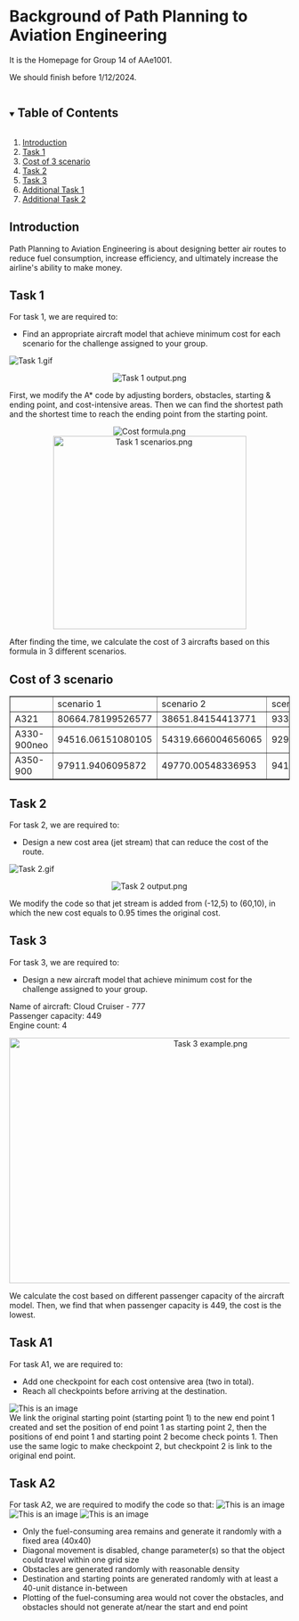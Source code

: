 # Background of Path Planning to Aviation Engineering

It is the Homepage for Group 14 of AAe1001.

We should finish before 1/12/2024.


<!-- TABLE OF CONTENTS -->
<details open="open">
  <summary><h2 style="display: inline-block">Table of Contents</h2></summary>
    <ol>
      <li><a href="#Introduction">Introduction<a/></li>
      <li><a href="#Task 1">Task 1<a/></li>
      <li><a href="#Cost of 3 scenario">Cost of 3 scenario</a></li>
      <li><a href="#Task 2">Task 2<a/></li>
      <li><a href="#Task 3">Task 3<a/></li>
      <li><a href="#Additional Task 1">Additional Task 1<a/></li>
      <li><a href="#Additional Task 2">Additional Task 2<a/></li>
      <!--<li><a href="#Additional Task 3">Additional Task 3<a/></li>-->
    </ol>
</details>

<a id="Introduction"></a>
## Introduction
Path Planning to Aviation Engineering is about designing better air routes to reduce fuel consumption, increase efficiency, and ultimately increase the airline's ability to make money. 

<a id="Task 1"></a>
## Task 1
For task 1, we are required to: <br>
<ul>
<li> Find an appropriate aircraft model that achieve minimum cost for each scenario for the challenge assigned to your group. <br> </li>
</ul>

![Task 1.gif](https://github.com/Leaf-Joy/AAE1001-Group14/blob/main/Photos/Task%201.gif?raw=true) <br>
<p align="center">
  <img src="https://github.com/Leaf-Joy/AAE1001-Group14/blob/main/Photos/Task%201%20output.png?raw=true" alt="Task 1 output.png"> <br>
</p>
First, we modify the A* code by adjusting borders, obstacles, starting & ending point, and cost-intensive areas. Then we can find the shortest path and the shortest time to reach the ending point from the starting point. <br>
<p align="center">
  <img src="https://github.com/Leaf-Joy/AAE1001-Group14/blob/main/Photos/Cost%20formula.png?raw=true)" alt="Cost formula.png"> <br>
  <img src="https://github.com/Leaf-Joy/AAE1001-Group14/blob/main/Photos/Task%201%20scenarios.png?raw=true" alt="Task 1 scenarios.png" wdith="1137" height="347"> <br>
</p>
<!--![Cost formula.png](https://github.com/Leaf-Joy/AAE1001-Group14/blob/main/Photos/Cost%20formula.png?raw=true) <br>
![Task 1 scenrios.png](https://github.com/Leaf-Joy/AAE1001-Group14/blob/main/Photos/Task%201%20scenarios.png?raw=true) <br>-->
After finding the time, we calculate the cost of 3 aircrafts based on this formula in 3 different scenarios. <br>

<!-- Cost of 3 scenario -->
<a id="Cost of 3 scenario"></a>
## Cost of 3 scenario
<table style="width: 100%" border="1">
      <tbody>
        <tr>
          <td><br>
          </td>
          <td>scenario 1</td>
          <td>scenario 2</td>
          <td>scenario 3</td>
        </tr>
        <tr>
          <td>A321</td>
          <td>80664.78199526577</td>
          <td>38651.84154413771</td>
          <td>93392.7503747729</td>
        </tr>
        <tr>
          <td>A330-900neo</td>
          <td>94516.06151080105</td>
          <td>54319.666004656065</td>
          <td>92937.6516749357</td>
        </tr>
        <tr>
          <td>A350-900</td>
          <td>97911.9406095872</td>
          <td>49770.00548336953</td>
          <td>94129.60386034427</td>
        </tr>
      </tbody>
    </table>


<a id="Task 2"></a>
## Task 2
For task 2, we are required to: <br>
<ul>
<li> Design a new cost area (jet stream) that can reduce the cost of the route. <br> </li>
</ul>

![Task 2.gif](https://github.com/Leaf-Joy/AAE1001-Group14/blob/main/Photos/Task%202.gif?raw=true) <br>
<p align="center">
  <img src="https://github.com/Leaf-Joy/AAE1001-Group14/blob/main/Photos/Task%202%20output.png?raw=true" alt="Task 2 output.png"> <br>
</p>
We modify the code so that jet stream is added from (-12,5) to (60,10), in which the new cost equals to 0.95 times the original cost. <br>

<a id="Task 3"></a>
## Task 3
For task 3, we are required to: <br>
<ul>
<li> Design a new aircraft model that achieve minimum cost for the challenge assigned to your group. <br> </li>
</ul>

Name of aircraft: Cloud Cruiser - 777 <br>
Passenger capacity: 449 <br>
Engine count: 4 <br>

<p align="center">
  <img src="https://github.com/Leaf-Joy/AAE1001-Group14/blob/main/Photos/Task%203%20example.png?raw=true" alt="Task 3 example.png" width="707" height="441"> <br>
</p>
We calculate the cost based on different passenger capacity of the aircraft model. Then, we find that when passenger capacity is 449, the cost is the lowest. <br>


<a id="Additional Task 1"></a>
## Task A1
For task A1, we are required to: <br>
<ul>
<li>Add one checkpoint for each cost ontensive area (two in total). <br> </li> 
<li>Reach all checkpoints before arriving at the destination. <br> </li> 
</ul>

![This is an image](https://raw.githubusercontent.com/Leaf-Joy/AAE1001-Group14/refs/heads/main/Photos/TastA1.gif) <br>
We link the original starting point (starting point 1) to the new end point 1 created and set the position of end point 1 as starting point 2, then the positions of end point 1 and starting point 2 become check points 1. Then use the same logic to make checkpoint 2, but checkpoint 2 is link to the original end point. <br>


<a id="Additional Task 2"></a>
## Task A2
For task A2, we are required to modify the code so that: <be>
![This is an image](https://raw.githubusercontent.com/Leaf-Joy/AAE1001-Group14/refs/heads/main/Photos/Tast%20A2%20(1)%2000_00_00-00_00_30.gif)
![This is an image](https://raw.githubusercontent.com/Leaf-Joy/AAE1001-Group14/refs/heads/main/Photos/Tast%20A2%20(2)%2000_00_00-00_00_30.gif)
![This is an image](https://raw.githubusercontent.com/Leaf-Joy/AAE1001-Group14/refs/heads/main/Photos/Tast%20A2%20(3)%2000_00_00-00_00_30.gif)
<ul>
<li> Only the fuel-consuming area remains and generate it randomly with a fixed area (40x40) <br> </li>
<li> Diagonal movement is disabled, change parameter(s) so that the object could travel within one grid size <br> </li>
<li> Obstacles are generated randomly with reasonable density <br> </li>
<li> Destination and starting points are generated randomly with at least a 40-unit distance in-between <br> </li>
<li> Plotting of the fuel-consuming area would not cover the obstacles, and obstacles should not generate at/near the start and end point <br> </li>
</ul>


<!--
<a id="Additional Task 3"></a>
## Task A3
For task A3, we are required to: <br> 
<ul>
<li> Choose 2 more algorithms from GitHub repositories <br> </li>
<li> Modify the code so all 3 algorithms are working with the same obstacle set <br> </li>
<li> Try and compare the algorithms and conduct a discussion <br> </li>
</ul>
-->
